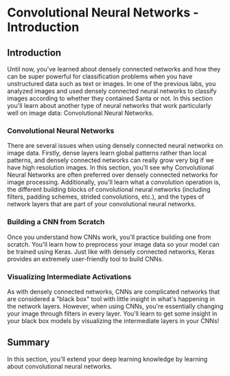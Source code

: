
# Convolutional Neural Networks - Introduction


## Introduction

Until now, you've learned about densely connected networks and how they can be super powerful for classification problems when you have unstructured data such as text or images. In one of the previous labs, you analyzed images and used densely connected neural networks to classify images according to whether they contained Santa or not. In this section you'll learn about another type of neural networks that work particularly well on image data: Convolutional Neural Networks.

### Convolutional Neural Networks

There are several issues when using densely connected neural networks on image data. Firstly, dense layers learn global patterns rather than local patterns, and densely connected networks can really grow very big if we have high resolution images. In this section, you'll see why Convolutional Neural Networks are often preferred over densely connected networks for image processing. Additionally, you'll learn what a convolution operation is, the different building blocks of convolutional neural networks (including filters, padding schemes, strided convolutions, etc.), and the types of network layers that are part of your convolutional neural networks.


### Building a CNN from Scratch 

Once you understand how CNNs work, you'll practice building one from scratch. You'll learn how to preprocess your image data so your model can be trained using Keras. Just like with densely connected networks, Keras provides an extremely user-friendly tool to build CNNs.


### Visualizing Intermediate Activations

As with densely connected networks, CNNs are complicated networks that are considered a "black box" tool with little insight in what's happening in the network layers. However, when using CNNs, you're essentially changing your image through filters in every layer. You'll learn to get some insight in your black box models by visualizing the intermediate layers in your CNNs!


## Summary

In this section, you'll extend your deep learning knowledge by learning about convolutional neural networks. 
